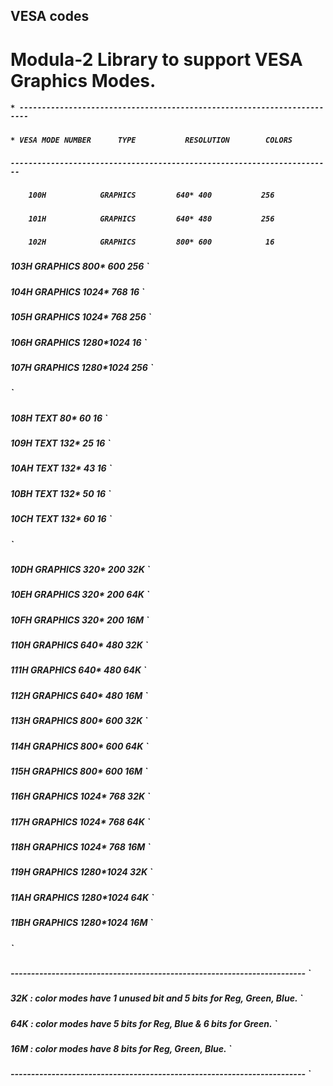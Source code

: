 ## VESA codes

# Modula-2 Library to support VESA Graphics Modes.

##### `* ------------------------------------------------------------------------`
##### `* VESA MODE NUMBER      TYPE           RESOLUTION        COLORS           ` 
##### `------------------------------------------------------------------------ `
##### `     100H            GRAPHICS         640* 400           256             `
##### `     101H            GRAPHICS         640* 480           256             `
##### `     102H            GRAPHICS         800* 600            16             `
#####       103H            GRAPHICS         800* 600           256             `
#####       104H            GRAPHICS        1024* 768            16             `
#####       105H            GRAPHICS        1024* 768           256             `
#####       106H            GRAPHICS        1280*1024            16             `
#####       107H            GRAPHICS        1280*1024           256             `
#####                                                                           `
#####       108H            TEXT              80*  60            16             `
#####       109H            TEXT             132*  25            16             `
#####       10AH            TEXT             132*  43            16             `
#####       10BH            TEXT             132*  50            16             `
#####       10CH            TEXT             132*  60            16             `
#####                                                                           `
#####       10DH            GRAPHICS         320* 200           32K             `
#####       10EH            GRAPHICS         320* 200           64K             `
#####       10FH            GRAPHICS         320* 200           16M             `
#####       110H            GRAPHICS         640* 480           32K             `
#####       111H            GRAPHICS         640* 480           64K             `
#####       112H            GRAPHICS         640* 480           16M             `
#####       113H            GRAPHICS         800* 600           32K             `
#####       114H            GRAPHICS         800* 600           64K             `
#####       115H            GRAPHICS         800* 600           16M             `
#####       116H            GRAPHICS        1024* 768           32K             `
#####       117H            GRAPHICS        1024* 768           64K             `
#####       118H            GRAPHICS        1024* 768           16M             `
#####       119H            GRAPHICS        1280*1024           32K             `
#####       11AH            GRAPHICS        1280*1024           64K             `
#####       11BH            GRAPHICS        1280*1024           16M             `
#####                                                                           `
#####  ------------------------------------------------------------------------ `
#####    32K : color modes have 1 unused bit and 5 bits for Reg, Green, Blue.   `
#####    64K : color modes have 5 bits for Reg, Blue & 6 bits for Green.        `
#####    16M : color modes have 8 bits for Reg, Green, Blue.                    `
#####  ------------------------------------------------------------------------ `
